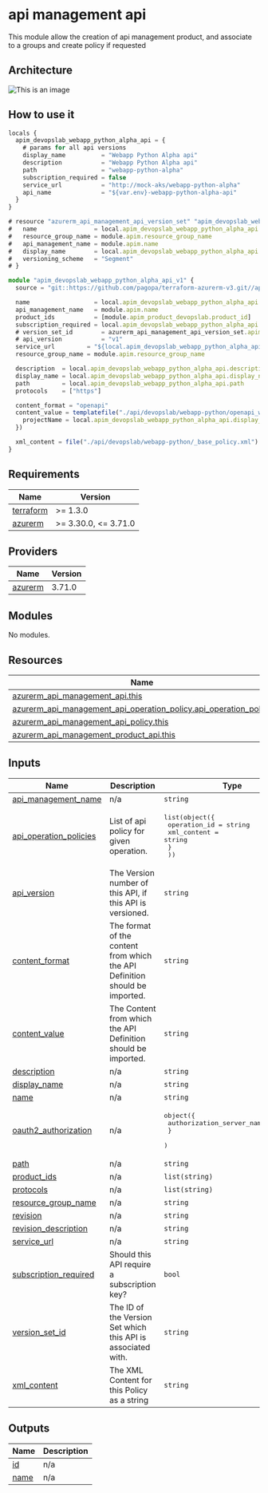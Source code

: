 # api management api

This module allow the creation of api management product, and associate to a groups and create policy if requested

## Architecture

![This is an image](./docs/module-arch.drawio.png)

## How to use it

```ts
locals {
  apim_devopslab_webapp_python_alpha_api = {
    # params for all api versions
    display_name          = "Webapp Python Alpha api"
    description           = "Webapp Python Alpha api"
    path                  = "webapp-python-alpha"
    subscription_required = false
    service_url           = "http://mock-aks/webapp-python-alpha"
    api_name              = "${var.env}-webapp-python-alpha-api"
  }
}

# resource "azurerm_api_management_api_version_set" "apim_devopslab_webapp_python_alpha_api" {
#   name                = local.apim_devopslab_webapp_python_alpha_api.api_name
#   resource_group_name = module.apim.resource_group_name
#   api_management_name = module.apim.name
#   display_name        = local.apim_devopslab_webapp_python_alpha_api.display_name
#   versioning_scheme   = "Segment"
# }

module "apim_devopslab_webapp_python_alpha_api_v1" {
  source = "git::https://github.com/pagopa/terraform-azurerm-v3.git//api_management_api?ref=v3.11.0"

  name                  = local.apim_devopslab_webapp_python_alpha_api.api_name
  api_management_name   = module.apim.name
  product_ids           = [module.apim_product_devopslab.product_id]
  subscription_required = local.apim_devopslab_webapp_python_alpha_api.subscription_required
  # version_set_id        = azurerm_api_management_api_version_set.apim_devopslab_webapp_python_alpha_api.id
  # api_version           = "v1"
  service_url         = "${local.apim_devopslab_webapp_python_alpha_api.service_url}/"
  resource_group_name = module.apim.resource_group_name

  description  = local.apim_devopslab_webapp_python_alpha_api.description
  display_name = local.apim_devopslab_webapp_python_alpha_api.display_name
  path         = local.apim_devopslab_webapp_python_alpha_api.path
  protocols    = ["https"]

  content_format = "openapi"
  content_value = templatefile("./api/devopslab/webapp-python/openapi_webapp_python.json.tftpl", {
    projectName = local.apim_devopslab_webapp_python_alpha_api.display_name
  })

  xml_content = file("./api/devopslab/webapp-python/_base_policy.xml")
}

```

<!-- markdownlint-disable -->
<!-- BEGINNING OF PRE-COMMIT-TERRAFORM DOCS HOOK -->
## Requirements

| Name | Version |
|------|---------|
| <a name="requirement_terraform"></a> [terraform](#requirement\_terraform) | >= 1.3.0 |
| <a name="requirement_azurerm"></a> [azurerm](#requirement\_azurerm) | >= 3.30.0, <= 3.71.0 |

## Providers

| Name | Version |
|------|---------|
| <a name="provider_azurerm"></a> [azurerm](#provider\_azurerm) | 3.71.0 |

## Modules

No modules.

## Resources

| Name | Type |
|------|------|
| [azurerm_api_management_api.this](https://registry.terraform.io/providers/hashicorp/azurerm/latest/docs/resources/api_management_api) | resource |
| [azurerm_api_management_api_operation_policy.api_operation_policy](https://registry.terraform.io/providers/hashicorp/azurerm/latest/docs/resources/api_management_api_operation_policy) | resource |
| [azurerm_api_management_api_policy.this](https://registry.terraform.io/providers/hashicorp/azurerm/latest/docs/resources/api_management_api_policy) | resource |
| [azurerm_api_management_product_api.this](https://registry.terraform.io/providers/hashicorp/azurerm/latest/docs/resources/api_management_product_api) | resource |

## Inputs

| Name | Description | Type | Default | Required |
|------|-------------|------|---------|:--------:|
| <a name="input_api_management_name"></a> [api\_management\_name](#input\_api\_management\_name) | n/a | `string` | n/a | yes |
| <a name="input_api_operation_policies"></a> [api\_operation\_policies](#input\_api\_operation\_policies) | List of api policy for given operation. | <pre>list(object({<br>    operation_id = string<br>    xml_content  = string<br>    }<br>  ))</pre> | `[]` | no |
| <a name="input_api_version"></a> [api\_version](#input\_api\_version) | The Version number of this API, if this API is versioned. | `string` | `null` | no |
| <a name="input_content_format"></a> [content\_format](#input\_content\_format) | The format of the content from which the API Definition should be imported. | `string` | `"swagger-json"` | no |
| <a name="input_content_value"></a> [content\_value](#input\_content\_value) | The Content from which the API Definition should be imported. | `string` | n/a | yes |
| <a name="input_description"></a> [description](#input\_description) | n/a | `string` | n/a | yes |
| <a name="input_display_name"></a> [display\_name](#input\_display\_name) | n/a | `string` | n/a | yes |
| <a name="input_name"></a> [name](#input\_name) | n/a | `string` | n/a | yes |
| <a name="input_oauth2_authorization"></a> [oauth2\_authorization](#input\_oauth2\_authorization) | n/a | <pre>object({<br>    authorization_server_name = string<br>    }<br>  )</pre> | <pre>{<br>  "authorization_server_name": null<br>}</pre> | no |
| <a name="input_path"></a> [path](#input\_path) | n/a | `string` | n/a | yes |
| <a name="input_product_ids"></a> [product\_ids](#input\_product\_ids) | n/a | `list(string)` | `[]` | no |
| <a name="input_protocols"></a> [protocols](#input\_protocols) | n/a | `list(string)` | n/a | yes |
| <a name="input_resource_group_name"></a> [resource\_group\_name](#input\_resource\_group\_name) | n/a | `string` | n/a | yes |
| <a name="input_revision"></a> [revision](#input\_revision) | n/a | `string` | `"1"` | no |
| <a name="input_revision_description"></a> [revision\_description](#input\_revision\_description) | n/a | `string` | `null` | no |
| <a name="input_service_url"></a> [service\_url](#input\_service\_url) | n/a | `string` | n/a | yes |
| <a name="input_subscription_required"></a> [subscription\_required](#input\_subscription\_required) | Should this API require a subscription key? | `bool` | `false` | no |
| <a name="input_version_set_id"></a> [version\_set\_id](#input\_version\_set\_id) | The ID of the Version Set which this API is associated with. | `string` | `null` | no |
| <a name="input_xml_content"></a> [xml\_content](#input\_xml\_content) | The XML Content for this Policy as a string | `string` | `null` | no |

## Outputs

| Name | Description |
|------|-------------|
| <a name="output_id"></a> [id](#output\_id) | n/a |
| <a name="output_name"></a> [name](#output\_name) | n/a |
<!-- END OF PRE-COMMIT-TERRAFORM DOCS HOOK -->
